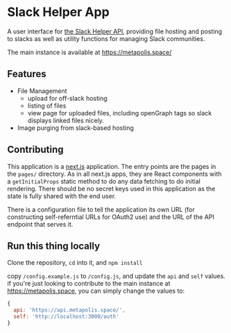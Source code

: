 Slack Helper App
================

A user interface for [the Slack Helper API](https://github.com/lgbtq-technology/lgbtq-helper-api), providing file hosting and posting to slacks as well as utility functions for managing Slack communities.

The main instance is available at https://metapolis.space/

Features
--------

* File Management
	* upload for off-slack hosting
	* listing of files
	* view page for uploaded files, including openGraph tags so slack displays linked files nicely.
* Image purging from slack-based hosting

Contributing
------------

This application is a [next.js](https://www.npmjs.com/package/next) application. The entry points are the pages in the `pages/` directory. As in all next.js apps, they are React components with a `getInitialProps` static method to do any data fetching to do initial rendering. There should be no secret keys used in this application as the state is fully shared with the end user.

There is a configuration file to tell the application its own URL (for constructing self-referntial URLs for OAuth2 use) and the URL of the API endpoint that serves it.

Run this thing locally
----------------------

Clone the repository, `cd` into it, and `npm install`

copy `/config.example.js` to `/config.js`, and update the `api` and `self` values. if you're just looking to contribute to the main instance at https://metapolis.space, you can simply change the values to:

```js
{
  api: 'https://api.metapolis.space/',
  self: 'http://localhost:3000/auth'
}

```
